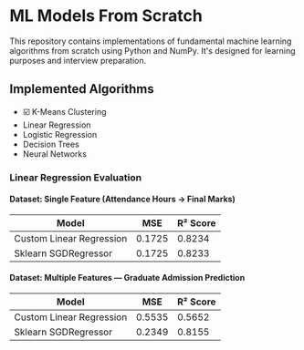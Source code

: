 # ML Models From Scratch

This repository contains implementations of fundamental machine learning algorithms from scratch using Python and NumPy. It's designed for learning purposes and interview preparation.

## Implemented Algorithms

- ☑️ K-Means Clustering
- Linear Regression
- Logistic Regression
- Decision Trees 
- Neural Networks 

### Linear Regression Evaluation

#### Dataset: Single Feature (Attendance Hours → Final Marks)
| Model                    | MSE      | R² Score |
|--------------------------|----------|----------|
| Custom Linear Regression | 0.1725   | 0.8234   |
| Sklearn SGDRegressor     | 0.1725   | 0.8233   |

#### Dataset: Multiple Features — Graduate Admission Prediction
| Model                    | MSE      | R² Score |
|--------------------------|----------|----------|
| Custom Linear Regression | 0.5535   | 0.5652   |
| Sklearn SGDRegressor     | 0.2349   | 0.8155   |
